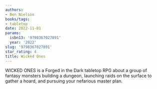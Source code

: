 ```yaml
---
authors:
- Ben Nielson
books/tags:
- tabletop
date: 2022-11-01
params:
  isbn13: '9798367027891'
  year: '2022'
slug: '9798367027891'
star_rating: 4
title: Wicked Ones
---
```


WICKED ONES is a Forged in the Dark tabletop RPG about a group of fantasy monsters building a dungeon, launching raids on the surface to gather a hoard, and pursuing your nefarious master plan.

<!--more-->